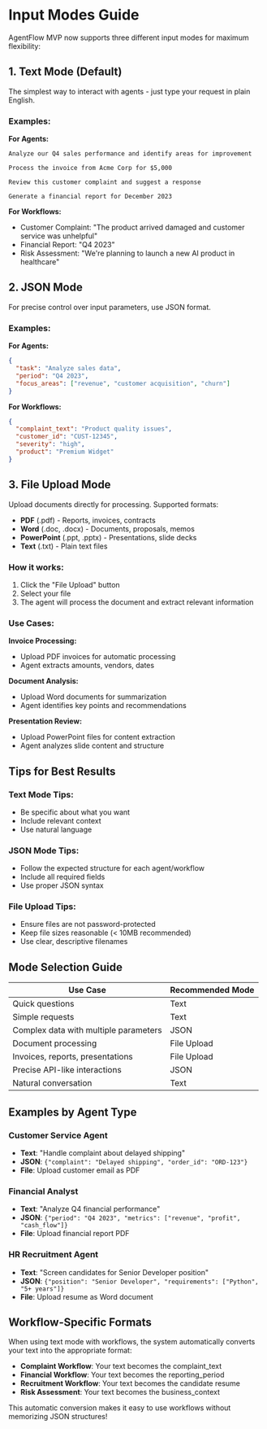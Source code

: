 # Input Modes Guide

AgentFlow MVP now supports three different input modes for maximum flexibility:

## 1. Text Mode (Default)

The simplest way to interact with agents - just type your request in plain English.

### Examples:

**For Agents:**
```
Analyze our Q4 sales performance and identify areas for improvement

Process the invoice from Acme Corp for $5,000

Review this customer complaint and suggest a response

Generate a financial report for December 2023
```

**For Workflows:**
- Customer Complaint: "The product arrived damaged and customer service was unhelpful"
- Financial Report: "Q4 2023"
- Risk Assessment: "We're planning to launch a new AI product in healthcare"

## 2. JSON Mode

For precise control over input parameters, use JSON format.

### Examples:

**For Agents:**
```json
{
  "task": "Analyze sales data",
  "period": "Q4 2023",
  "focus_areas": ["revenue", "customer acquisition", "churn"]
}
```

**For Workflows:**
```json
{
  "complaint_text": "Product quality issues",
  "customer_id": "CUST-12345",
  "severity": "high",
  "product": "Premium Widget"
}
```

## 3. File Upload Mode

Upload documents directly for processing. Supported formats:
- **PDF** (.pdf) - Reports, invoices, contracts
- **Word** (.doc, .docx) - Documents, proposals, memos
- **PowerPoint** (.ppt, .pptx) - Presentations, slide decks
- **Text** (.txt) - Plain text files

### How it works:
1. Click the "File Upload" button
2. Select your file
3. The agent will process the document and extract relevant information

### Use Cases:

**Invoice Processing:**
- Upload PDF invoices for automatic processing
- Agent extracts amounts, vendors, dates

**Document Analysis:**
- Upload Word documents for summarization
- Agent identifies key points and recommendations

**Presentation Review:**
- Upload PowerPoint files for content extraction
- Agent analyzes slide content and structure

## Tips for Best Results

### Text Mode Tips:
- Be specific about what you want
- Include relevant context
- Use natural language

### JSON Mode Tips:
- Follow the expected structure for each agent/workflow
- Include all required fields
- Use proper JSON syntax

### File Upload Tips:
- Ensure files are not password-protected
- Keep file sizes reasonable (< 10MB recommended)
- Use clear, descriptive filenames

## Mode Selection Guide

| Use Case | Recommended Mode |
|----------|-----------------|
| Quick questions | Text |
| Simple requests | Text |
| Complex data with multiple parameters | JSON |
| Document processing | File Upload |
| Invoices, reports, presentations | File Upload |
| Precise API-like interactions | JSON |
| Natural conversation | Text |

## Examples by Agent Type

### Customer Service Agent
- **Text**: "Handle complaint about delayed shipping"
- **JSON**: `{"complaint": "Delayed shipping", "order_id": "ORD-123"}`
- **File**: Upload customer email as PDF

### Financial Analyst
- **Text**: "Analyze Q4 financial performance"
- **JSON**: `{"period": "Q4 2023", "metrics": ["revenue", "profit", "cash_flow"]}`
- **File**: Upload financial report PDF

### HR Recruitment Agent
- **Text**: "Screen candidates for Senior Developer position"
- **JSON**: `{"position": "Senior Developer", "requirements": ["Python", "5+ years"]}`
- **File**: Upload resume as Word document

## Workflow-Specific Formats

When using text mode with workflows, the system automatically converts your text into the appropriate format:

- **Complaint Workflow**: Your text becomes the complaint_text
- **Financial Workflow**: Your text becomes the reporting_period
- **Recruitment Workflow**: Your text becomes the candidate resume
- **Risk Assessment**: Your text becomes the business_context

This automatic conversion makes it easy to use workflows without memorizing JSON structures!